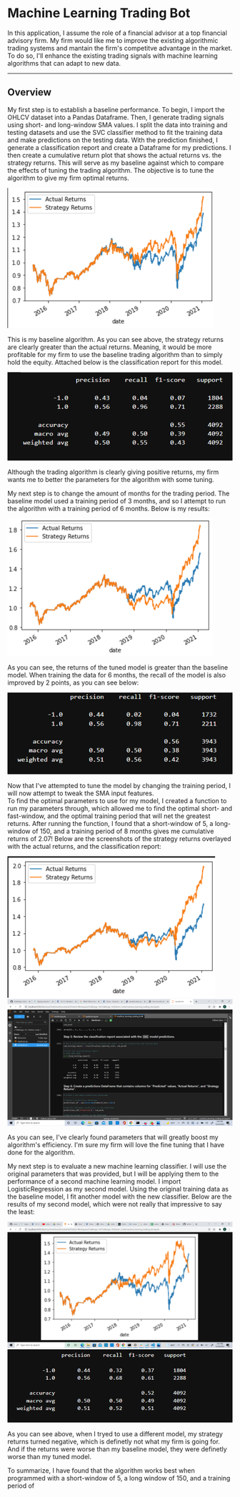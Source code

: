 # Machine Learning Trading Bot

In this application, I assume the role of a financial advisor at a top financial advisory firm. My firm would like me to improve the existing algorithmic trading systems and mantain the firm's competitve advantage in the market. To do so, I'll enhance the existing trading signals with machine learning algorithms that can adapt to new data.

---  

## Overview

My first step is to establish a baseline performance. To begin, I import the OHLCV dataset into a Pandas Dataframe. Then, I generate trading signals using short- and long-window SMA values. I split the data into training and testing datasets and use the SVC classifier method to fit the training data and make predictions on the testing data. With the prediction finished, I generate a classification report and create a Dataframe for my predictions.
I then create a cumulative return plot that shows the actual returns vs. the strategy returns. This will serve as my baseline against which to compare the effects of tuning the trading algorithm. The objective is to tune the algorithm to give my firm optimal returns.

![screenshot of the baseline model](https://raw.githubusercontent.com/chaimkriger/Challenge_14/main/4-100-3%20orignal%20svm%20(2).png)

This is my baseline algorithm. As you can see above, the strategy returns are clearly greater than the actual returns. Meaning, it would be more profitable for my firm to use the baseline trading algorithm than to simply hold the equity. Attached below is the classification report for this model.

![screenshot of classification report of baseline model](https://raw.githubusercontent.com/chaimkriger/Challenge_14/main/SVM%20Testing%20Report%20(2).png)

Although the trading algorithm is clearly giving positive returns, my firm wants me to better the parameters for the algorithm with some tuning.

My next step is to change the amount of months for the trading period. The baseline model used a training period of 3 months, and so I attempt to run the algorithm with a training period of 6 months. Below is my results:

![screeshots of 6 month model returns](https://raw.githubusercontent.com/chaimkriger/Challenge_14/main/svm%204-100-6%20returns.png)

As you can see, the returns of the tuned model is greater than the baseline
model. When training the data for 6 months, the recall of the model is also improved by 2 points, as you can see below:

![screeshot of 6 month classification report](https://raw.githubusercontent.com/chaimkriger/Challenge_14/main/svm%204-100-6-%20report.png)

Now that I've attempted to tune the model by changing the training period, I will now attempt to tweak the SMA input features.  
To find the optimal parameters to use for my model, I created a function to run my parameters through, which allowed me to find the optimal short- and fast-window, and the optimal training period that will net the greatest returns. After running the function, I found that a short-window of 5, a long-window of 150, and a training period of 8 months gives me cumulative returns of 2.07! Below are the screenshots of the strategy returns overlayed with the actual returns, and the classification report:

![screenshot of optimal algorithm](https://raw.githubusercontent.com/chaimkriger/Challenge_14/main/SVM%20Optimal%20Algorithm.png)
![screeshot of classification report](https://raw.githubusercontent.com/chaimkriger/Challenge_14/main/SVM%20Optimal%20Classification%20Report.png)

As you can see, I've clearly found parameters that will greatly boost my algorithm's efficiency. I'm sure my firm will love the fine tuning that I have done for the algorithm.

My next step is to evaluate a new machine learning classifier. I will use the original parameters that was provided, but I will be applying them to the performance of a second machine learning model. I import LogisticRegression as my second model. Using the original training data as the baseline model, I fit another model with the new classifier. 
Below are the results of my second model, which were not really that impressive to say the least:

![screenshot of LOGREG returns](https://raw.githubusercontent.com/chaimkriger/Challenge_14/main/LOGREG%20returns%20original.png)
![screenshot of LOGREG report](https://raw.githubusercontent.com/chaimkriger/Challenge_14/main/LGR%20Testing%20report%20(2).png)

As you can see above, when I tryed to use a different model, my strategy returns turned negative, which is definetly not what my firm is going for. And if the returns were worse than my baseline model, they were definetly worse than my tuned model.

To summarize, I have found that the algorithm works best when programmed with a short-window of 5, a long window of 150, and a training period of 